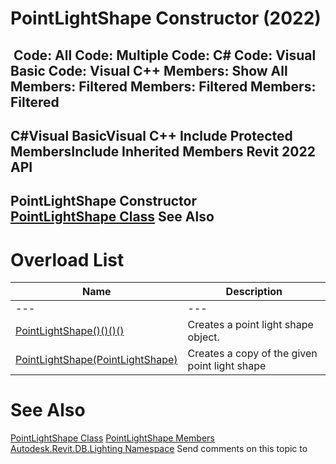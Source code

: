 # PointLightShape Constructor (2022)

﻿
 Code: All Code: Multiple Code: C# Code: Visual Basic Code: Visual C++  Members: Show All Members: Filtered Members: Filtered Members: Filtered   
---  
C#Visual BasicVisual C++
Include Protected MembersInclude Inherited Members
Revit 2022 API  
---  
PointLightShape Constructor   
[PointLightShape Class](54dba66a-07b0-2588-0e96-997497984e0b.md "PointLightShape Class") See Also  
---  
# Overload List
| Name | Description |
| --- | --- |
| --- | --- | --- |
| [PointLightShape()()()()](1025716c-c3f4-de34-8ac0-851ec115eb2c.md "PointLightShape Constructor") | Creates a point light shape object. |
| [PointLightShape(PointLightShape)](3a8404ea-680d-8c1a-1618-fcaa0eeea515.md "PointLightShape Constructor \(PointLightShape\)") | Creates a copy of the given point light shape |

# See Also
[PointLightShape Class](54dba66a-07b0-2588-0e96-997497984e0b.md "PointLightShape Class")
[PointLightShape Members](bcd3866b-dc3a-b42b-22fc-3f83bc683aae.md "PointLightShape Members")
[Autodesk.Revit.DB.Lighting Namespace](a6a04f07-7fd2-0a4e-12e7-01842ee6daaf.md "Autodesk.Revit.DB.Lighting Namespace")
Send comments on this topic to 